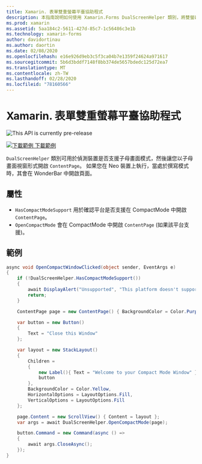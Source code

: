 ```yaml
---
title: Xamarin. 表單雙重螢幕平臺協助程式
description: 本指南說明如何使用 Xamarin.Forms DualScreenHelper 類別，將雙螢幕裝置 (例如 Surface Duo 和 Surface Neo) 的應用程式體驗最佳化。
ms.prod: xamarin
ms.assetid: 5aa184c2-5611-427d-85c7-1c56486c3e1b
ms.technology: xamarin-forms
author: davidortinau
ms.author: daortin
ms.date: 02/08/2020
ms.openlocfilehash: e16e926d9eb3c5f3ca04b7e1359f24624a971617
ms.sourcegitcommit: 5b6d3bddf7148f8bb374de5657bdedc125d72ea7
ms.translationtype: MT
ms.contentlocale: zh-TW
ms.lasthandoff: 02/28/2020
ms.locfileid: "78160566"
---
```

# <a name="xamarinforms-dual-screen-platform-helpers"></a>Xamarin. 表單雙重螢幕平臺協助程式

![](~/media/shared/preview.png "This API is currently pre-release")

[![下載範例](~/media/shared/download.png) 下載範例](https://github.com/xamarin/xamarin-forms-samples/UserInterface/DualScreenDemos)

`DualScreenHelper` 類別可用於偵測裝置是否支援子母畫面模式，然後讓您以子母畫面視窗形式開啟 `ContentPage`。 如果您在 Neo 裝置上執行，當處於撰寫模式時，其會在 WonderBar 中開啟頁面。

## <a name="properties"></a>屬性

- `HasCompactModeSupport` 用於確認平台是否支援在 CompactMode 中開啟 `ContentPage`。
- `OpenCompactMode` 會在 CompactMode 中開啟 `ContentPage` (如果該平台支援)。

## <a name="example"></a>範例

```csharp
async void OpenCompactWindowClicked(object sender, EventArgs e)
{
    if (!DualScreenHelper.HasCompactModeSupport())
    {
        await DisplayAlert("Unsupported", "This platform doesn't support this feature", "Ok");
        return;
    }

    ContentPage page = new ContentPage() { BackgroundColor = Color.Purple };

    var button = new Button()
    {
        Text = "Close this Window"
    };

    var layout = new StackLayout()
    {
        Children =
        {
            new Label(){ Text = "Welcome to your Compact Mode Window" },
            button
        },
        BackgroundColor = Color.Yellow,
        HorizontalOptions = LayoutOptions.Fill,
        VerticalOptions = LayoutOptions.Fill
    };

    page.Content = new ScrollView() { Content = layout };
    var args = await DualScreenHelper.OpenCompactMode(page);

    button.Command = new Command(async () =>
    {
        await args.CloseAsync();
    });
}
```

